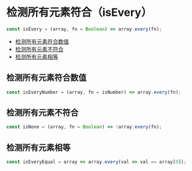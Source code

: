 # 检测所有元素符合（isEvery）

```js
const isEvery = (array, fn = Boolean) => array.every(fn);
```

- [检测所有元素符合数值](#检测所有元素符合数值)
- [检测所有元素不符合](#检测所有元素不符合)
- [检测所有元素相等](#检测所有元素相等)

## 检测所有元素符合数值

```js
const isEveryNumber = (array, fn = isNumber) => array.every(fn);
```

## 检测所有元素不符合

```js
const isNone = (array, fn = Boolean) => !array.every(fn);
```

## 检测所有元素相等

```js
const isEveryEqual = array => array.every(val => val == array[0]);
```
